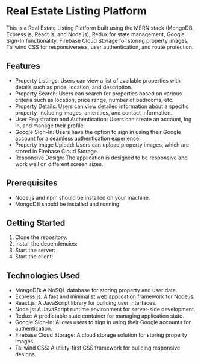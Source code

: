 # Real Estate Listing Platform

This is a Real Estate Listing Platform built using the MERN stack (MongoDB, Express.js, React.js, and Node.js), Redux for state management, Google Sign-In functionality, Firebase Cloud Storage for storing property images, Tailwind CSS for responsiveness, user authentication, and route protection.

## Features

- Property Listings: Users can view a list of available properties with details such as price, location, and description.
- Property Search: Users can search for properties based on various criteria such as location, price range, number of bedrooms, etc.
- Property Details: Users can view detailed information about a specific property, including images, amenities, and contact information.
- User Registration and Authentication: Users can create an account, log in, and manage their profile.
- Google Sign-In: Users have the option to sign in using their Google account for a seamless authentication experience.
- Property Image Upload: Users can upload property images, which are stored in Firebase Cloud Storage.
- Responsive Design: The application is designed to be responsive and work well on different screen sizes.

## Prerequisites

- Node.js and npm should be installed on your machine.
- MongoDB should be installed and running.
## Getting Started

1. Clone the repository:
2. Install the dependencies:
3. Start the server:
4. Start the client:

   
## Technologies Used

- MongoDB: A NoSQL database for storing property and user data.
- Express.js: A fast and minimalist web application framework for Node.js.
- React.js: A JavaScript library for building user interfaces.
- Node.js: A JavaScript runtime environment for server-side development.
- Redux: A predictable state container for managing application state.
- Google Sign-In: Allows users to sign in using their Google accounts for authentication.
- Firebase Cloud Storage: A cloud storage solution for storing property images.
- Tailwind CSS: A utility-first CSS framework for building responsive designs.


